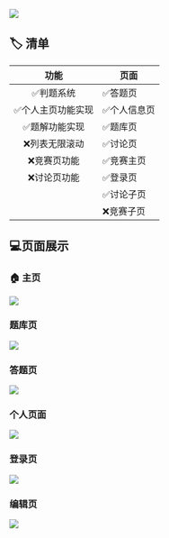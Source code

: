 ![](https://cdn.jsdelivr.net/gh/Alanyaeer/ImgSummary@master/img/202402011453818.webp)

## :label: 清单

|                功能                | 页面                         |
| :--------------------------------: | ---------------------------- |
|     :white_check_mark:判题系统     | :white_check_mark:答题页     |
| :white_check_mark:个人主页功能实现 | :white_check_mark:个人信息页 |
|   :white_check_mark:题解功能实现   | :white_check_mark:题库页     |
|          :x:列表无限滚动           | :white_check_mark:讨论页     |
|           :x:竞赛页功能            | :white_check_mark:竞赛主页   |
|           :x:讨论页功能            | :white_check_mark:登录页     |
|                                    | :white_check_mark:讨论子页   |
|                                    | :x:竞赛子页                  |



## 💻页面展示

### :house: 主页

![](https://cdn.jsdelivr.net/gh/Alanyaeer/ImgSummary@master/img/202402011510998.webp)

### 题库页



![](https://cdn.jsdelivr.net/gh/Alanyaeer/ImgSummary@master/img/202402011511769.webp)



### 答题页

![](https://cdn.jsdelivr.net/gh/Alanyaeer/ImgSummary@master/img/202402011511756.webp)



### 个人页面

![](https://cdn.jsdelivr.net/gh/Alanyaeer/ImgSummary@master/img/202402011511495.webp)



### 登录页

![](https://cdn.jsdelivr.net/gh/Alanyaeer/ImgSummary@master/img/202402011515373.webp)



### 编辑页

![](https://cdn.jsdelivr.net/gh/Alanyaeer/ImgSummary@master/img/202402011515349.webp)
